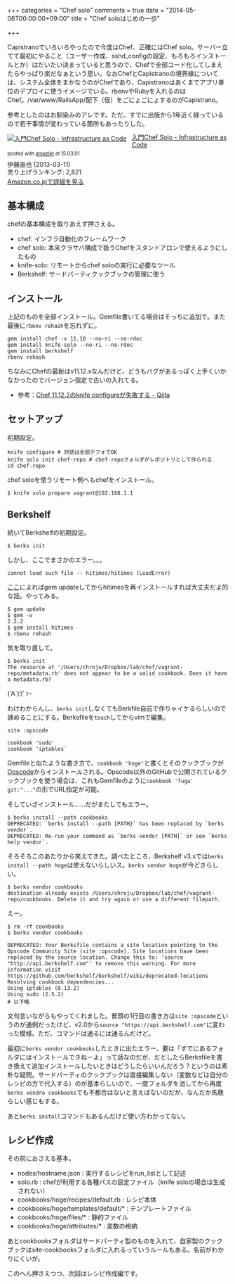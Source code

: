 +++
categories = "Chef solo"
comments = true
date = "2014-05-06T00:00:00+09:00"
title = "Chef soloはじめの一歩"

+++

Capistranoでいろいろやったので今度はChef、正確にはChef solo。サーバー立てて最初にやること（ユーザー作成、sshd_configの設定、もろもろインストールとか）はだいたい決まっていると思うので、Chefで全部コード化してしまえたらやっぱり楽だなぁという思い。なおChefとCapistranoの境界線については、システム全体をまかなうのがChefであり、Capistranoはあくまでアプリ単位のデプロイに使うイメージでいる。rbenvやRubyを入れるのはChef。/var/www/RailsApp/配下（仮）をごにょごにょするのがCapistrano。

参考としたのはお馴染みのアレです。ただ、すでに出版から1年近く経っているので若干事情が変わっている箇所もあったりした。

<div class="amazlet-box" style="margin-bottom:0px;"><div class="amazlet-image" style="float:left;margin:0px 12px 1px 0px;"><a href="http://www.amazon.co.jp/exec/obidos/ASIN/B00BSPH158/diary081213-22/ref=nosim/" name="amazletlink" target="_blank"><img src="http://ecx.images-amazon.com/images/I/31u6VLGX2kL._SL160_.jpg" alt="入門Chef Solo - Infrastructure as Code" style="border: none;" /></a></div><div class="amazlet-info" style="line-height:120%; margin-bottom: 10px"><div class="amazlet-name" style="margin-bottom:10px;line-height:120%"><a href="http://www.amazon.co.jp/exec/obidos/ASIN/B00BSPH158/diary081213-22/ref=nosim/" name="amazletlink" target="_blank">入門Chef Solo - Infrastructure as Code</a><div class="amazlet-powered-date" style="font-size:80%;margin-top:5px;line-height:120%">posted with <a href="http://www.amazlet.com/" title="amazlet" target="_blank">amazlet</a> at 15.03.01</div></div><div class="amazlet-detail">伊藤直也 (2013-03-11)<br />売り上げランキング: 2,821<br /></div><div class="amazlet-sub-info" style="float: left;"><div class="amazlet-link" style="margin-top: 5px"><a href="http://www.amazon.co.jp/exec/obidos/ASIN/B00BSPH158/diary081213-22/ref=nosim/" name="amazletlink" target="_blank">Amazon.co.jpで詳細を見る</a></div></div></div><div class="amazlet-footer" style="clear: left"></div></div>

## 基本構成

chefの基本構成を取りあえず押さえる。


* chef: インフラ自動化のフレームワーク
* chef solo: 本来クラサバ構成で扱うChefをスタンドアロンで使えるようにしたもの
* knife-solo: リモートからchef soloの実行に必要なツール
* Berkshelf: サードパーティクックブックの管理に使う



## インストール

上記のものを全部インストール。Gemfile書いてる場合はそっちに追加で。また最後に`rbenv rehash`を忘れずに。

```
gem install chef -v 11.10 --no-ri --no-rdoc
gem install knife-solo --no-ri --no-rdoc
gem install berkshelf
rbenv rehash
```


ちなみにChefの最新はv11.12.xなんだけど、どうもバグがあるっぽく上手くいかなかったのでバージョン指定で古いの入れてる。


* 参考：[Chef 11.12.2のknife configureが失敗する - Qiita](http://qiita.com/sakatuba@github/items/1548818b02735b2047ad)



## セットアップ

初期設定。

```
knife configure # 対話は全部デフォでOK
knife solo init chef-repo # chef-repoフォルダがレポジトリとして作られる
cd chef-repo
```


chef soloを使うリモート側へもchefをインストール。

```
$ knife solo prepare vagrant@192.168.1.1
```


## Berkshelf

続いてBerkshelfの初期設定。

```
$ berks init
```


しかし、ここでまさかのエラー。。。

```
cannot load such file -- hitimes/hitimes (LoadError)
```


[ここ](https://github.com/copiousfreetime/hitimes/issues/17)によればgem updateしてからhitimesを再インストールすれば大丈夫だよ的な話。やってみる。

```
$ gem update
$ gem -v
2.2.2
$ gem install hitimes
$ rbenv rehash
```


気を取り直して。

```
$ berks init
The resource at '/Users/chroju/Dropbox/lab/chef/vagrant-repo/metadata.rb' does not appear to be a valid cookbook. Does it have a metadata.rb?
```


('A`)ｳﾞｧｰ

わけわからんし、`berks init`しなくてもBerkfile自前で作りゃイケるらしいので諦めることにする。Berksfileを`touch`してからvimで編集。

```
site :opscode

cookbook 'sudo'
cookbook 'iptables`
```


Gemfileと似たような書き方で、`cookbook 'hoge'`と書くとそのクックブックが[Opscode](http://community.opscode.com/)からインストールされる。Opscode以外のGitHubで公開されているクックブックを使う場合は、これもGemfileのように`cookbook 'fuga' git:"..."`の形でURL指定が可能。

そしていざインストール……だがまたしてもエラー。

```
$ berks install --path cookbooks
DEPRECATED: `berks install --path [PATH}` has been replaced by `berks vendor`.
DEPRECATED: Re-run your command as `berks vendor [PATH]` or see `berks help vendor`.
```


そろそろこのあたりから笑えてきた。調べたところ、Berkshelf v3.xでは`berks install --path hoge`は使えないらしいス。`berks vendor hoge`が今どきらしい。

```
$ berks vendor cookbooks
destination already exists /Users/chroju/Dropbox/lab/chef/vagrant-repo/cookbooks. Delete it and try again or use a different filepath.
```


えー。

```
$ rm -rf cookbooks
$ berks vendor cookbooks

DEPRECATED: Your Berksfile contains a site location pointing to the Opscode Community Site (site :opscode). Site locations have been replaced by the source location. Change this to: 'source "http://api.berkshelf.com"' to remove this warning. For more information visit https://github.com/berkshelf/berkshelf/wiki/deprecated-locations
Resolving cookbook dependencies...
Using iptables (0.13.2)
Using sudo (2.5.2)
# 以下略
```


文句言いながらもやってくれました。冒頭の1行目の書き方は`site :opscode`というのが通例だったけど、v2.0から`source "https://api.berkshelf.com"`に変わった模様。ただ、コマンドは通るには通るんだけど。

最初に`berks vendor cookbooks`したときに出たエラー、要は「すでにあるフォルダにはインストールできねーよ」って話なのだが、だとしたらBerksfileを書き換えて追加インストールしたいときはどうしたらいいんだろう？というのは素朴な疑問。サードパーティのクックブックは直接編集しない（変数などは自分のレシピの方で代入する）のが基本らしいので、一度フォルダを消してから再度`berks vendro cookbooks`でも不都合はないと言えばないのだが、なんだか馬鹿らしい感じもする。

あと`berks install`コマンドもあるんだけど使い方わかってない。

## レシピ作成

その前におさえる基本。


* nodes/hostname.json : 実行するレシピをrun_listとして記述
* solo.rb : chefが利用する各種パスの設定ファイル（knife soloの場合は生成されない）
* cookbooks/hoge/recipes/default.rb : レシピ本体
* cookbooks/hoge/templates/default/* : テンプレートファイル
* cookbooks/hoge/files/* : 静的ファイル
* cookbooks/hoge/attributes/* : 変数の格納



あとcookbooksフォルダはサードパーティ製のものを入れて、自家製のクックブックはsite-cookbooksフォルダに入れるっていうルールもある。名前がわかりにくいが。

このへん押さえつつ、次回はレシピ作成編です。


